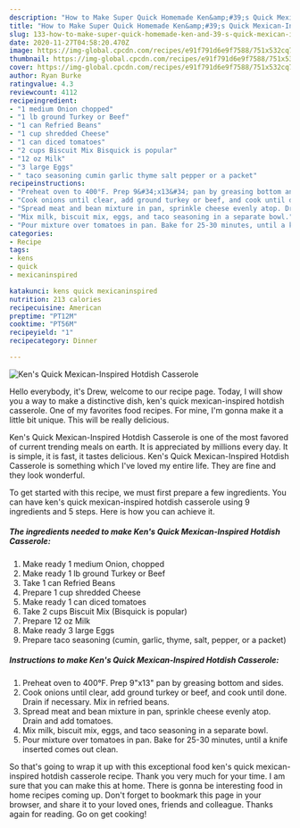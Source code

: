 ```yaml
---
description: "How to Make Super Quick Homemade Ken&amp;#39;s Quick Mexican-Inspired Hotdish Casserole"
title: "How to Make Super Quick Homemade Ken&amp;#39;s Quick Mexican-Inspired Hotdish Casserole"
slug: 133-how-to-make-super-quick-homemade-ken-and-39-s-quick-mexican-inspired-hotdish-casserole
date: 2020-11-27T04:58:20.470Z
image: https://img-global.cpcdn.com/recipes/e91f791d6e9f7588/751x532cq70/kens-quick-mexican-inspired-hotdish-casserole-recipe-main-photo.jpg
thumbnail: https://img-global.cpcdn.com/recipes/e91f791d6e9f7588/751x532cq70/kens-quick-mexican-inspired-hotdish-casserole-recipe-main-photo.jpg
cover: https://img-global.cpcdn.com/recipes/e91f791d6e9f7588/751x532cq70/kens-quick-mexican-inspired-hotdish-casserole-recipe-main-photo.jpg
author: Ryan Burke
ratingvalue: 4.3
reviewcount: 4112
recipeingredient:
- "1 medium Onion chopped"
- "1 lb ground Turkey or Beef"
- "1 can Refried Beans"
- "1 cup shredded Cheese"
- "1 can diced tomatoes"
- "2 cups Biscuit Mix Bisquick is popular"
- "12 oz Milk"
- "3 large Eggs"
- " taco seasoning cumin garlic thyme salt pepper or a packet"
recipeinstructions:
- "Preheat oven to 400°F. Prep 9&#34;x13&#34; pan by greasing bottom and sides."
- "Cook onions until clear, add ground turkey or beef, and cook until done. Drain if necessary. Mix in refried beans."
- "Spread meat and bean mixture in pan, sprinkle cheese evenly atop. Drain and add tomatoes."
- "Mix milk, biscuit mix, eggs, and taco seasoning in a separate bowl."
- "Pour mixture over tomatoes in pan. Bake for 25-30 minutes, until a knife inserted comes out clean."
categories:
- Recipe
tags:
- kens
- quick
- mexicaninspired

katakunci: kens quick mexicaninspired 
nutrition: 213 calories
recipecuisine: American
preptime: "PT12M"
cooktime: "PT56M"
recipeyield: "1"
recipecategory: Dinner

---
```



![Ken&#39;s Quick Mexican-Inspired Hotdish Casserole](https://img-global.cpcdn.com/recipes/e91f791d6e9f7588/751x532cq70/kens-quick-mexican-inspired-hotdish-casserole-recipe-main-photo.jpg)

Hello everybody, it's Drew, welcome to our recipe page. Today, I will show you a way to make a distinctive dish, ken&#39;s quick mexican-inspired hotdish casserole. One of my favorites food recipes. For mine, I'm gonna make it a little bit unique. This will be really delicious.



Ken&#39;s Quick Mexican-Inspired Hotdish Casserole is one of the most favored of current trending meals on earth. It is appreciated by millions every day. It is simple, it is fast, it tastes delicious. Ken&#39;s Quick Mexican-Inspired Hotdish Casserole is something which I've loved my entire life. They are fine and they look wonderful.


To get started with this recipe, we must first prepare a few ingredients. You can have ken&#39;s quick mexican-inspired hotdish casserole using 9 ingredients and 5 steps. Here is how you can achieve it.

<!--inarticleads1-->

##### The ingredients needed to make Ken&#39;s Quick Mexican-Inspired Hotdish Casserole:

1. Make ready 1 medium Onion, chopped
1. Make ready 1 lb ground Turkey or Beef
1. Take 1 can Refried Beans
1. Prepare 1 cup shredded Cheese
1. Make ready 1 can diced tomatoes
1. Take 2 cups Biscuit Mix (Bisquick is popular)
1. Prepare 12 oz Milk
1. Make ready 3 large Eggs
1. Prepare  taco seasoning (cumin, garlic, thyme, salt, pepper, or a packet)




<!--inarticleads2-->

##### Instructions to make Ken&#39;s Quick Mexican-Inspired Hotdish Casserole:

1. Preheat oven to 400°F. Prep 9&#34;x13&#34; pan by greasing bottom and sides.
1. Cook onions until clear, add ground turkey or beef, and cook until done. Drain if necessary. Mix in refried beans.
1. Spread meat and bean mixture in pan, sprinkle cheese evenly atop. Drain and add tomatoes.
1. Mix milk, biscuit mix, eggs, and taco seasoning in a separate bowl.
1. Pour mixture over tomatoes in pan. Bake for 25-30 minutes, until a knife inserted comes out clean.




So that's going to wrap it up with this exceptional food ken&#39;s quick mexican-inspired hotdish casserole recipe. Thank you very much for your time. I am sure that you can make this at home. There is gonna be interesting food in home recipes coming up. Don't forget to bookmark this page in your browser, and share it to your loved ones, friends and colleague. Thanks again for reading. Go on get cooking!
